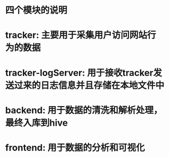 # 四个模块的说明

# tracker: 主要用于采集用户访问网站行为的数据

# tracker-logServer: 用于接收tracker发送过来的日志信息并且存储在本地文件中

# backend: 用于数据的清洗和解析处理，最终入库到hive

# frontend: 用于数据的分析和可视化
